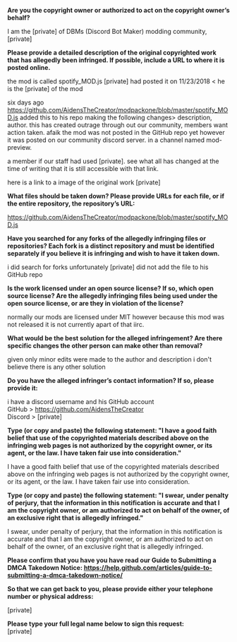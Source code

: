 **Are you the copyright owner or authorized to act on the copyright owner’s behalf?**

I am the [private] of DBMs (Discord Bot Maker) modding community, [private]

**Please provide a detailed description of the original copyrighted work that has allegedly been infringed. If possible, include a URL to where it is posted online.**

the mod is called spotify_MOD.js [private] had posted it on 11/23/2018 < he is the [private] of the mod

six days ago https://github.com/AidensTheCreator/modpackone/blob/master/spotify_MOD.js added this to his repo making the following changes> description, author. this has created outrage through out our community, members want action taken. afaik the mod was not posted in the GitHub repo yet however it was posted on our community discord server. in a channel named mod-preview.

a member if our staff had used [private]. see what all has changed at the time of writing that it is still accessible with that link.

here is a link to a image of the original work [private]

**What files should be taken down? Please provide URLs for each file, or if the entire repository, the repository’s URL:**

https://github.com/AidensTheCreator/modpackone/blob/master/spotify_MOD.js

**Have you searched for any forks of the allegedly infringing files or repositories? Each fork is a distinct repository and must be identified separately if you believe it is infringing and wish to have it taken down.**

i did search for forks unfortunately [private] did not add the file to his GitHub repo

**Is the work licensed under an open source license? If so, which open source license? Are the allegedly infringing files being used under the open source license, or are they in violation of the license?**

normally our mods are licensed under MIT however because this mod was not released it is not currently apart of that iirc.

**What would be the best solution for the alleged infringement? Are there specific changes the other person can make other than removal?**

given only minor edits were made to the author and description i don't believe there is any other solution

**Do you have the alleged infringer’s contact information? If so, please provide it:**

i have a discord username and his GitHub account  
GitHub > https://github.com/AidensTheCreator  
Discord > [private]

**Type (or copy and paste) the following statement: "I have a good faith belief that use of the copyrighted materials described above on the infringing web pages is not authorized by the copyright owner, or its agent, or the law. I have taken fair use into consideration."**

I have a good faith belief that use of the copyrighted materials described above on the infringing web pages is not authorized by the copyright owner, or its agent, or the law. I have taken fair use into consideration.

**Type (or copy and paste) the following statement: "I swear, under penalty of perjury, that the information in this notification is accurate and that I am the copyright owner, or am authorized to act on behalf of the owner, of an exclusive right that is allegedly infringed."**

I swear, under penalty of perjury, that the information in this notification is accurate and that I am the copyright owner, or am authorized to act on behalf of the owner, of an exclusive right that is allegedly infringed.

**Please confirm that you have you have read our Guide to Submitting a DMCA Takedown Notice: https://help.github.com/articles/guide-to-submitting-a-dmca-takedown-notice/**

**So that we can get back to you, please provide either your telephone number or physical address:**

[private]

**Please type your full legal name below to sign this request:**  
[private]
